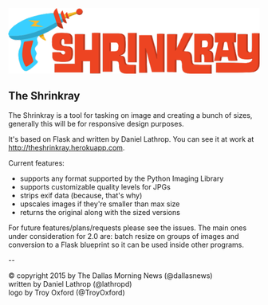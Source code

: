 ![Shrinkray logo](/static/logo.png "The Shrinkray")
## The Shrinkray

The Shrinkray is a tool for tasking on image and creating a bunch of sizes, generally this will be for responsive design purposes.

It's based on Flask and written by Daniel Lathrop. You can see it at work
at http://theshrinkray.herokuapp.com.

Current features:

* supports any format supported by the Python Imaging Library
* supports customizable quality levels for JPGs
* strips exif data (because, that's why)
* upscales images if they're smaller than max size
* returns the original along with the sized versions

For future features/plans/requests please see the issues. The main ones under consideration for 2.0 are: batch resize on groups of images and conversion to a Flask blueprint so it can be used inside other programs.

--

&copy; copyright 2015 by The Dallas Morning News (@dallasnews)  
written by Daniel Lathrop (@lathropd)  
logo by Troy Oxford (@TroyOxford)  
